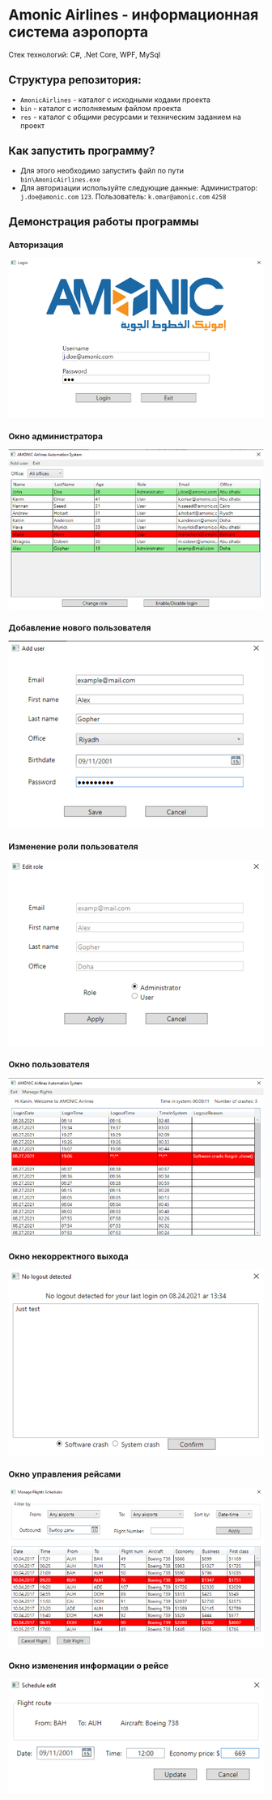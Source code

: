 # Amonic Airlines - информационная система аэропорта
Стек технологий: C#, .Net Core, WPF, MySql

## Структура репозитория:

* `AmonicAirlines` - каталог с исходными кодами проекта
* `bin` - каталог с исполняемым файлом проекта
* `res` - каталог с общими ресурсами и техническим заданием на проект

## Как запустить программу?

* Для этого необходимо запустить файл по пути `bin\AmonicAirlines.exe`
* Для авторизации используйте следующие данные: Администратор: `j.doe@amonic.com` `123`. Пользователь: `k.omar@amonic.com` `4258`

## Демонстрация работы программы

### Авторизация
![авторизация](res/images/login.png)

### Окно администратора
![окно администратора](res/images/admin.png)

### Добавление нового пользователя
![добавление нового пользователя](res/images/addUser.png)

### Изменение роли пользователя
![изменение роли пользователя](res/images/editRole.png)

### Окно пользователя
![окно пользователя](res/images/user.png)

### Окно некорректного выхода
![окно некорректного выхода](res/images/logoutReason.png)

### Окно управления рейсами
![окно управления рейсами](res/images/manageFlights.png)

### Окно изменения информации о рейсе
![окно изменения информации о рейсе](res/images/editFlights.png)